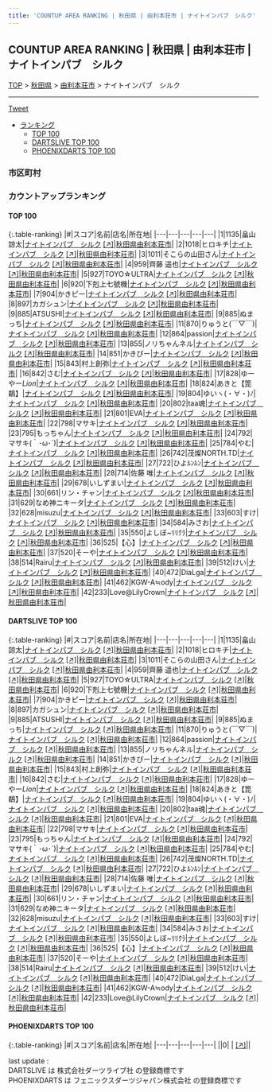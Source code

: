 ```yaml
---
title: 'COUNTUP AREA RANKING | 秋田県 | 由利本荘市 | ナイトインパブ　シルク'
---
```

## COUNTUP AREA RANKING | 秋田県 | 由利本荘市 | ナイトインパブ　シルク

[TOP](/darts/rank/) > [秋田県](/darts/rank/秋田県/) > [由利本荘市](/darts/rank/秋田県/由利本荘市/) > ナイトインパブ　シルク

___

<a href="https://twitter.com/share?ref_src=twsrc%5Etfw" data-text="COUNTUP AREA RANKING | 秋田県由利本荘市ナイトインパブ　シルク" class="twitter-share-button" data-hashtags="DARTSLIVE,PHOENIXDARTS,darts,ダーツ" data-show-count="false">Tweet</a>

* [ランキング](#カウントアップランキング)
    * [TOP 100](#top-100)
    * [DARTSLIVE TOP 100](#dartslive-top-100)
    * [PHOENIXDARTS TOP 100](#phoenixdarts-top-100)

### 市区町村

<ul>

</ul>

### カウントアップランキング

#### TOP 100



{:.table-ranking}
|#|スコア|名前|店名|所在地|
|---|---|---|---|---|
|1|1135|<span class="rank-name-dl">畠山 諒太</span>|<a href="/darts/rank/shops/320da5fdebc107b00d9b047a20a7ba1e.html">ナイトインパブ　シルク</a> <a href="https://search.dartslive.com/jp/shop/320da5fdebc107b00d9b047a20a7ba1e">[↗]</a>|<a href="/darts/rank/秋田県/由利本荘市">秋田県由利本荘市</a>|
|2|1018|<span class="rank-name-dl">ヒロキチ</span>|<a href="/darts/rank/shops/320da5fdebc107b00d9b047a20a7ba1e.html">ナイトインパブ　シルク</a> <a href="https://search.dartslive.com/jp/shop/320da5fdebc107b00d9b047a20a7ba1e">[↗]</a>|<a href="/darts/rank/秋田県/由利本荘市">秋田県由利本荘市</a>|
|3|1011|<span class="rank-name-dl">そこらの山田さん</span>|<a href="/darts/rank/shops/320da5fdebc107b00d9b047a20a7ba1e.html">ナイトインパブ　シルク</a> <a href="https://search.dartslive.com/jp/shop/320da5fdebc107b00d9b047a20a7ba1e">[↗]</a>|<a href="/darts/rank/秋田県/由利本荘市">秋田県由利本荘市</a>|
|4|959|<span class="rank-name-dl">齊藤 遥也</span>|<a href="/darts/rank/shops/320da5fdebc107b00d9b047a20a7ba1e.html">ナイトインパブ　シルク</a> <a href="https://search.dartslive.com/jp/shop/320da5fdebc107b00d9b047a20a7ba1e">[↗]</a>|<a href="/darts/rank/秋田県/由利本荘市">秋田県由利本荘市</a>|
|5|927|<span class="rank-name-dl">TOYO☆ULTRA</span>|<a href="/darts/rank/shops/320da5fdebc107b00d9b047a20a7ba1e.html">ナイトインパブ　シルク</a> <a href="https://search.dartslive.com/jp/shop/320da5fdebc107b00d9b047a20a7ba1e">[↗]</a>|<a href="/darts/rank/秋田県/由利本荘市">秋田県由利本荘市</a>|
|6|920|<span class="rank-name-dl">下剋上七號機</span>|<a href="/darts/rank/shops/320da5fdebc107b00d9b047a20a7ba1e.html">ナイトインパブ　シルク</a> <a href="https://search.dartslive.com/jp/shop/320da5fdebc107b00d9b047a20a7ba1e">[↗]</a>|<a href="/darts/rank/秋田県/由利本荘市">秋田県由利本荘市</a>|
|7|904|<span class="rank-name-dl">かきピー</span>|<a href="/darts/rank/shops/320da5fdebc107b00d9b047a20a7ba1e.html">ナイトインパブ　シルク</a> <a href="https://search.dartslive.com/jp/shop/320da5fdebc107b00d9b047a20a7ba1e">[↗]</a>|<a href="/darts/rank/秋田県/由利本荘市">秋田県由利本荘市</a>|
|8|897|<span class="rank-name-dl">カガシュン</span>|<a href="/darts/rank/shops/320da5fdebc107b00d9b047a20a7ba1e.html">ナイトインパブ　シルク</a> <a href="https://search.dartslive.com/jp/shop/320da5fdebc107b00d9b047a20a7ba1e">[↗]</a>|<a href="/darts/rank/秋田県/由利本荘市">秋田県由利本荘市</a>|
|9|885|<span class="rank-name-dl">ATSUSHI</span>|<a href="/darts/rank/shops/320da5fdebc107b00d9b047a20a7ba1e.html">ナイトインパブ　シルク</a> <a href="https://search.dartslive.com/jp/shop/320da5fdebc107b00d9b047a20a7ba1e">[↗]</a>|<a href="/darts/rank/秋田県/由利本荘市">秋田県由利本荘市</a>|
|9|885|<span class="rank-name-dl">ぬまっち</span>|<a href="/darts/rank/shops/320da5fdebc107b00d9b047a20a7ba1e.html">ナイトインパブ　シルク</a> <a href="https://search.dartslive.com/jp/shop/320da5fdebc107b00d9b047a20a7ba1e">[↗]</a>|<a href="/darts/rank/秋田県/由利本荘市">秋田県由利本荘市</a>|
|11|870|<span class="rank-name-dl">りゅうと(￣▽￣)</span>|<a href="/darts/rank/shops/320da5fdebc107b00d9b047a20a7ba1e.html">ナイトインパブ　シルク</a> <a href="https://search.dartslive.com/jp/shop/320da5fdebc107b00d9b047a20a7ba1e">[↗]</a>|<a href="/darts/rank/秋田県/由利本荘市">秋田県由利本荘市</a>|
|12|864|<span class="rank-name-dl">passion</span>|<a href="/darts/rank/shops/320da5fdebc107b00d9b047a20a7ba1e.html">ナイトインパブ　シルク</a> <a href="https://search.dartslive.com/jp/shop/320da5fdebc107b00d9b047a20a7ba1e">[↗]</a>|<a href="/darts/rank/秋田県/由利本荘市">秋田県由利本荘市</a>|
|13|855|<span class="rank-name-dl">ノリちゃんネル</span>|<a href="/darts/rank/shops/320da5fdebc107b00d9b047a20a7ba1e.html">ナイトインパブ　シルク</a> <a href="https://search.dartslive.com/jp/shop/320da5fdebc107b00d9b047a20a7ba1e">[↗]</a>|<a href="/darts/rank/秋田県/由利本荘市">秋田県由利本荘市</a>|
|14|851|<span class="rank-name-dl">かきぴー</span>|<a href="/darts/rank/shops/320da5fdebc107b00d9b047a20a7ba1e.html">ナイトインパブ　シルク</a> <a href="https://search.dartslive.com/jp/shop/320da5fdebc107b00d9b047a20a7ba1e">[↗]</a>|<a href="/darts/rank/秋田県/由利本荘市">秋田県由利本荘市</a>|
|15|843|<span class="rank-name-dl">村上創弥</span>|<a href="/darts/rank/shops/320da5fdebc107b00d9b047a20a7ba1e.html">ナイトインパブ　シルク</a> <a href="https://search.dartslive.com/jp/shop/320da5fdebc107b00d9b047a20a7ba1e">[↗]</a>|<a href="/darts/rank/秋田県/由利本荘市">秋田県由利本荘市</a>|
|16|842|<span class="rank-name-dl">さむ</span>|<a href="/darts/rank/shops/320da5fdebc107b00d9b047a20a7ba1e.html">ナイトインパブ　シルク</a> <a href="https://search.dartslive.com/jp/shop/320da5fdebc107b00d9b047a20a7ba1e">[↗]</a>|<a href="/darts/rank/秋田県/由利本荘市">秋田県由利本荘市</a>|
|17|828|<span class="rank-name-dl">ゆーやー*Lion*</span>|<a href="/darts/rank/shops/320da5fdebc107b00d9b047a20a7ba1e.html">ナイトインパブ　シルク</a> <a href="https://search.dartslive.com/jp/shop/320da5fdebc107b00d9b047a20a7ba1e">[↗]</a>|<a href="/darts/rank/秋田県/由利本荘市">秋田県由利本荘市</a>|
|18|824|<span class="rank-name-dl">あきと【箆鷸】</span>|<a href="/darts/rank/shops/320da5fdebc107b00d9b047a20a7ba1e.html">ナイトインパブ　シルク</a> <a href="https://search.dartslive.com/jp/shop/320da5fdebc107b00d9b047a20a7ba1e">[↗]</a>|<a href="/darts/rank/秋田県/由利本荘市">秋田県由利本荘市</a>|
|19|804|<span class="rank-name-dl">ゆいヽ(・∀・)ﾉ</span>|<a href="/darts/rank/shops/320da5fdebc107b00d9b047a20a7ba1e.html">ナイトインパブ　シルク</a> <a href="https://search.dartslive.com/jp/shop/320da5fdebc107b00d9b047a20a7ba1e">[↗]</a>|<a href="/darts/rank/秋田県/由利本荘市">秋田県由利本荘市</a>|
|20|802|<span class="rank-name-dl">taa魂</span>|<a href="/darts/rank/shops/320da5fdebc107b00d9b047a20a7ba1e.html">ナイトインパブ　シルク</a> <a href="https://search.dartslive.com/jp/shop/320da5fdebc107b00d9b047a20a7ba1e">[↗]</a>|<a href="/darts/rank/秋田県/由利本荘市">秋田県由利本荘市</a>|
|21|801|<span class="rank-name-dl">EVA</span>|<a href="/darts/rank/shops/320da5fdebc107b00d9b047a20a7ba1e.html">ナイトインパブ　シルク</a> <a href="https://search.dartslive.com/jp/shop/320da5fdebc107b00d9b047a20a7ba1e">[↗]</a>|<a href="/darts/rank/秋田県/由利本荘市">秋田県由利本荘市</a>|
|22|798|<span class="rank-name-dl">マサキ</span>|<a href="/darts/rank/shops/320da5fdebc107b00d9b047a20a7ba1e.html">ナイトインパブ　シルク</a> <a href="https://search.dartslive.com/jp/shop/320da5fdebc107b00d9b047a20a7ba1e">[↗]</a>|<a href="/darts/rank/秋田県/由利本荘市">秋田県由利本荘市</a>|
|23|795|<span class="rank-name-dl">もっちゃん</span>|<a href="/darts/rank/shops/320da5fdebc107b00d9b047a20a7ba1e.html">ナイトインパブ　シルク</a> <a href="https://search.dartslive.com/jp/shop/320da5fdebc107b00d9b047a20a7ba1e">[↗]</a>|<a href="/darts/rank/秋田県/由利本荘市">秋田県由利本荘市</a>|
|24|792|<span class="rank-name-dl">マサキ(｀･ω･´)</span>|<a href="/darts/rank/shops/320da5fdebc107b00d9b047a20a7ba1e.html">ナイトインパブ　シルク</a> <a href="https://search.dartslive.com/jp/shop/320da5fdebc107b00d9b047a20a7ba1e">[↗]</a>|<a href="/darts/rank/秋田県/由利本荘市">秋田県由利本荘市</a>|
|25|784|<span class="rank-name-dl">やむ</span>|<a href="/darts/rank/shops/320da5fdebc107b00d9b047a20a7ba1e.html">ナイトインパブ　シルク</a> <a href="https://search.dartslive.com/jp/shop/320da5fdebc107b00d9b047a20a7ba1e">[↗]</a>|<a href="/darts/rank/秋田県/由利本荘市">秋田県由利本荘市</a>|
|26|742|<span class="rank-name-dl">茂燦NORTH.TD</span>|<a href="/darts/rank/shops/320da5fdebc107b00d9b047a20a7ba1e.html">ナイトインパブ　シルク</a> <a href="https://search.dartslive.com/jp/shop/320da5fdebc107b00d9b047a20a7ba1e">[↗]</a>|<a href="/darts/rank/秋田県/由利本荘市">秋田県由利本荘市</a>|
|27|722|<span class="rank-name-dl">ひよﾙﾝﾙﾝ</span>|<a href="/darts/rank/shops/320da5fdebc107b00d9b047a20a7ba1e.html">ナイトインパブ　シルク</a> <a href="https://search.dartslive.com/jp/shop/320da5fdebc107b00d9b047a20a7ba1e">[↗]</a>|<a href="/darts/rank/秋田県/由利本荘市">秋田県由利本荘市</a>|
|28|714|<span class="rank-name-dl">佐藤 唯</span>|<a href="/darts/rank/shops/320da5fdebc107b00d9b047a20a7ba1e.html">ナイトインパブ　シルク</a> <a href="https://search.dartslive.com/jp/shop/320da5fdebc107b00d9b047a20a7ba1e">[↗]</a>|<a href="/darts/rank/秋田県/由利本荘市">秋田県由利本荘市</a>|
|29|678|<span class="rank-name-dl">いしずまい</span>|<a href="/darts/rank/shops/320da5fdebc107b00d9b047a20a7ba1e.html">ナイトインパブ　シルク</a> <a href="https://search.dartslive.com/jp/shop/320da5fdebc107b00d9b047a20a7ba1e">[↗]</a>|<a href="/darts/rank/秋田県/由利本荘市">秋田県由利本荘市</a>|
|30|661|<span class="rank-name-dl">リン・チャン</span>|<a href="/darts/rank/shops/320da5fdebc107b00d9b047a20a7ba1e.html">ナイトインパブ　シルク</a> <a href="https://search.dartslive.com/jp/shop/320da5fdebc107b00d9b047a20a7ba1e">[↗]</a>|<a href="/darts/rank/秋田県/由利本荘市">秋田県由利本荘市</a>|
|31|629|<span class="rank-name-dl">なめ神ニキータ</span>|<a href="/darts/rank/shops/320da5fdebc107b00d9b047a20a7ba1e.html">ナイトインパブ　シルク</a> <a href="https://search.dartslive.com/jp/shop/320da5fdebc107b00d9b047a20a7ba1e">[↗]</a>|<a href="/darts/rank/秋田県/由利本荘市">秋田県由利本荘市</a>|
|32|628|<span class="rank-name-dl">misuzu</span>|<a href="/darts/rank/shops/320da5fdebc107b00d9b047a20a7ba1e.html">ナイトインパブ　シルク</a> <a href="https://search.dartslive.com/jp/shop/320da5fdebc107b00d9b047a20a7ba1e">[↗]</a>|<a href="/darts/rank/秋田県/由利本荘市">秋田県由利本荘市</a>|
|33|603|<span class="rank-name-dl">すけ</span>|<a href="/darts/rank/shops/320da5fdebc107b00d9b047a20a7ba1e.html">ナイトインパブ　シルク</a> <a href="https://search.dartslive.com/jp/shop/320da5fdebc107b00d9b047a20a7ba1e">[↗]</a>|<a href="/darts/rank/秋田県/由利本荘市">秋田県由利本荘市</a>|
|34|584|<span class="rank-name-dl">みさお</span>|<a href="/darts/rank/shops/320da5fdebc107b00d9b047a20a7ba1e.html">ナイトインパブ　シルク</a> <a href="https://search.dartslive.com/jp/shop/320da5fdebc107b00d9b047a20a7ba1e">[↗]</a>|<a href="/darts/rank/秋田県/由利本荘市">秋田県由利本荘市</a>|
|35|550|<span class="rank-name-dl">よしぼ~ﾘﾘｸﾗ</span>|<a href="/darts/rank/shops/320da5fdebc107b00d9b047a20a7ba1e.html">ナイトインパブ　シルク</a> <a href="https://search.dartslive.com/jp/shop/320da5fdebc107b00d9b047a20a7ba1e">[↗]</a>|<a href="/darts/rank/秋田県/由利本荘市">秋田県由利本荘市</a>|
|36|525|<span class="rank-name-dl">【心】</span>|<a href="/darts/rank/shops/320da5fdebc107b00d9b047a20a7ba1e.html">ナイトインパブ　シルク</a> <a href="https://search.dartslive.com/jp/shop/320da5fdebc107b00d9b047a20a7ba1e">[↗]</a>|<a href="/darts/rank/秋田県/由利本荘市">秋田県由利本荘市</a>|
|37|520|<span class="rank-name-dl">そーや</span>|<a href="/darts/rank/shops/320da5fdebc107b00d9b047a20a7ba1e.html">ナイトインパブ　シルク</a> <a href="https://search.dartslive.com/jp/shop/320da5fdebc107b00d9b047a20a7ba1e">[↗]</a>|<a href="/darts/rank/秋田県/由利本荘市">秋田県由利本荘市</a>|
|38|514|<span class="rank-name-dl">Rairu</span>|<a href="/darts/rank/shops/320da5fdebc107b00d9b047a20a7ba1e.html">ナイトインパブ　シルク</a> <a href="https://search.dartslive.com/jp/shop/320da5fdebc107b00d9b047a20a7ba1e">[↗]</a>|<a href="/darts/rank/秋田県/由利本荘市">秋田県由利本荘市</a>|
|39|512|<span class="rank-name-dl">けい</span>|<a href="/darts/rank/shops/320da5fdebc107b00d9b047a20a7ba1e.html">ナイトインパブ　シルク</a> <a href="https://search.dartslive.com/jp/shop/320da5fdebc107b00d9b047a20a7ba1e">[↗]</a>|<a href="/darts/rank/秋田県/由利本荘市">秋田県由利本荘市</a>|
|40|472|<span class="rank-name-dl">DiaLga</span>|<a href="/darts/rank/shops/320da5fdebc107b00d9b047a20a7ba1e.html">ナイトインパブ　シルク</a> <a href="https://search.dartslive.com/jp/shop/320da5fdebc107b00d9b047a20a7ba1e">[↗]</a>|<a href="/darts/rank/秋田県/由利本荘市">秋田県由利本荘市</a>|
|41|462|<span class="rank-name-dl">KGW-A≒ody</span>|<a href="/darts/rank/shops/320da5fdebc107b00d9b047a20a7ba1e.html">ナイトインパブ　シルク</a> <a href="https://search.dartslive.com/jp/shop/320da5fdebc107b00d9b047a20a7ba1e">[↗]</a>|<a href="/darts/rank/秋田県/由利本荘市">秋田県由利本荘市</a>|
|42|233|<span class="rank-name-dl">Love@LilyCrown</span>|<a href="/darts/rank/shops/320da5fdebc107b00d9b047a20a7ba1e.html">ナイトインパブ　シルク</a> <a href="https://search.dartslive.com/jp/shop/320da5fdebc107b00d9b047a20a7ba1e">[↗]</a>|<a href="/darts/rank/秋田県/由利本荘市">秋田県由利本荘市</a>|


#### DARTSLIVE TOP 100



{:.table-ranking}
|#|スコア|名前|店名|所在地|
|---|---|---|---|---|
|1|1135|<span class="rank-name-dl">畠山 諒太</span>|<a href="/darts/rank/shops/320da5fdebc107b00d9b047a20a7ba1e.html">ナイトインパブ　シルク</a> <a href="https://search.dartslive.com/jp/shop/320da5fdebc107b00d9b047a20a7ba1e">[↗]</a>|<a href="/darts/rank/秋田県/由利本荘市">秋田県由利本荘市</a>|
|2|1018|<span class="rank-name-dl">ヒロキチ</span>|<a href="/darts/rank/shops/320da5fdebc107b00d9b047a20a7ba1e.html">ナイトインパブ　シルク</a> <a href="https://search.dartslive.com/jp/shop/320da5fdebc107b00d9b047a20a7ba1e">[↗]</a>|<a href="/darts/rank/秋田県/由利本荘市">秋田県由利本荘市</a>|
|3|1011|<span class="rank-name-dl">そこらの山田さん</span>|<a href="/darts/rank/shops/320da5fdebc107b00d9b047a20a7ba1e.html">ナイトインパブ　シルク</a> <a href="https://search.dartslive.com/jp/shop/320da5fdebc107b00d9b047a20a7ba1e">[↗]</a>|<a href="/darts/rank/秋田県/由利本荘市">秋田県由利本荘市</a>|
|4|959|<span class="rank-name-dl">齊藤 遥也</span>|<a href="/darts/rank/shops/320da5fdebc107b00d9b047a20a7ba1e.html">ナイトインパブ　シルク</a> <a href="https://search.dartslive.com/jp/shop/320da5fdebc107b00d9b047a20a7ba1e">[↗]</a>|<a href="/darts/rank/秋田県/由利本荘市">秋田県由利本荘市</a>|
|5|927|<span class="rank-name-dl">TOYO☆ULTRA</span>|<a href="/darts/rank/shops/320da5fdebc107b00d9b047a20a7ba1e.html">ナイトインパブ　シルク</a> <a href="https://search.dartslive.com/jp/shop/320da5fdebc107b00d9b047a20a7ba1e">[↗]</a>|<a href="/darts/rank/秋田県/由利本荘市">秋田県由利本荘市</a>|
|6|920|<span class="rank-name-dl">下剋上七號機</span>|<a href="/darts/rank/shops/320da5fdebc107b00d9b047a20a7ba1e.html">ナイトインパブ　シルク</a> <a href="https://search.dartslive.com/jp/shop/320da5fdebc107b00d9b047a20a7ba1e">[↗]</a>|<a href="/darts/rank/秋田県/由利本荘市">秋田県由利本荘市</a>|
|7|904|<span class="rank-name-dl">かきピー</span>|<a href="/darts/rank/shops/320da5fdebc107b00d9b047a20a7ba1e.html">ナイトインパブ　シルク</a> <a href="https://search.dartslive.com/jp/shop/320da5fdebc107b00d9b047a20a7ba1e">[↗]</a>|<a href="/darts/rank/秋田県/由利本荘市">秋田県由利本荘市</a>|
|8|897|<span class="rank-name-dl">カガシュン</span>|<a href="/darts/rank/shops/320da5fdebc107b00d9b047a20a7ba1e.html">ナイトインパブ　シルク</a> <a href="https://search.dartslive.com/jp/shop/320da5fdebc107b00d9b047a20a7ba1e">[↗]</a>|<a href="/darts/rank/秋田県/由利本荘市">秋田県由利本荘市</a>|
|9|885|<span class="rank-name-dl">ATSUSHI</span>|<a href="/darts/rank/shops/320da5fdebc107b00d9b047a20a7ba1e.html">ナイトインパブ　シルク</a> <a href="https://search.dartslive.com/jp/shop/320da5fdebc107b00d9b047a20a7ba1e">[↗]</a>|<a href="/darts/rank/秋田県/由利本荘市">秋田県由利本荘市</a>|
|9|885|<span class="rank-name-dl">ぬまっち</span>|<a href="/darts/rank/shops/320da5fdebc107b00d9b047a20a7ba1e.html">ナイトインパブ　シルク</a> <a href="https://search.dartslive.com/jp/shop/320da5fdebc107b00d9b047a20a7ba1e">[↗]</a>|<a href="/darts/rank/秋田県/由利本荘市">秋田県由利本荘市</a>|
|11|870|<span class="rank-name-dl">りゅうと(￣▽￣)</span>|<a href="/darts/rank/shops/320da5fdebc107b00d9b047a20a7ba1e.html">ナイトインパブ　シルク</a> <a href="https://search.dartslive.com/jp/shop/320da5fdebc107b00d9b047a20a7ba1e">[↗]</a>|<a href="/darts/rank/秋田県/由利本荘市">秋田県由利本荘市</a>|
|12|864|<span class="rank-name-dl">passion</span>|<a href="/darts/rank/shops/320da5fdebc107b00d9b047a20a7ba1e.html">ナイトインパブ　シルク</a> <a href="https://search.dartslive.com/jp/shop/320da5fdebc107b00d9b047a20a7ba1e">[↗]</a>|<a href="/darts/rank/秋田県/由利本荘市">秋田県由利本荘市</a>|
|13|855|<span class="rank-name-dl">ノリちゃんネル</span>|<a href="/darts/rank/shops/320da5fdebc107b00d9b047a20a7ba1e.html">ナイトインパブ　シルク</a> <a href="https://search.dartslive.com/jp/shop/320da5fdebc107b00d9b047a20a7ba1e">[↗]</a>|<a href="/darts/rank/秋田県/由利本荘市">秋田県由利本荘市</a>|
|14|851|<span class="rank-name-dl">かきぴー</span>|<a href="/darts/rank/shops/320da5fdebc107b00d9b047a20a7ba1e.html">ナイトインパブ　シルク</a> <a href="https://search.dartslive.com/jp/shop/320da5fdebc107b00d9b047a20a7ba1e">[↗]</a>|<a href="/darts/rank/秋田県/由利本荘市">秋田県由利本荘市</a>|
|15|843|<span class="rank-name-dl">村上創弥</span>|<a href="/darts/rank/shops/320da5fdebc107b00d9b047a20a7ba1e.html">ナイトインパブ　シルク</a> <a href="https://search.dartslive.com/jp/shop/320da5fdebc107b00d9b047a20a7ba1e">[↗]</a>|<a href="/darts/rank/秋田県/由利本荘市">秋田県由利本荘市</a>|
|16|842|<span class="rank-name-dl">さむ</span>|<a href="/darts/rank/shops/320da5fdebc107b00d9b047a20a7ba1e.html">ナイトインパブ　シルク</a> <a href="https://search.dartslive.com/jp/shop/320da5fdebc107b00d9b047a20a7ba1e">[↗]</a>|<a href="/darts/rank/秋田県/由利本荘市">秋田県由利本荘市</a>|
|17|828|<span class="rank-name-dl">ゆーやー*Lion*</span>|<a href="/darts/rank/shops/320da5fdebc107b00d9b047a20a7ba1e.html">ナイトインパブ　シルク</a> <a href="https://search.dartslive.com/jp/shop/320da5fdebc107b00d9b047a20a7ba1e">[↗]</a>|<a href="/darts/rank/秋田県/由利本荘市">秋田県由利本荘市</a>|
|18|824|<span class="rank-name-dl">あきと【箆鷸】</span>|<a href="/darts/rank/shops/320da5fdebc107b00d9b047a20a7ba1e.html">ナイトインパブ　シルク</a> <a href="https://search.dartslive.com/jp/shop/320da5fdebc107b00d9b047a20a7ba1e">[↗]</a>|<a href="/darts/rank/秋田県/由利本荘市">秋田県由利本荘市</a>|
|19|804|<span class="rank-name-dl">ゆいヽ(・∀・)ﾉ</span>|<a href="/darts/rank/shops/320da5fdebc107b00d9b047a20a7ba1e.html">ナイトインパブ　シルク</a> <a href="https://search.dartslive.com/jp/shop/320da5fdebc107b00d9b047a20a7ba1e">[↗]</a>|<a href="/darts/rank/秋田県/由利本荘市">秋田県由利本荘市</a>|
|20|802|<span class="rank-name-dl">taa魂</span>|<a href="/darts/rank/shops/320da5fdebc107b00d9b047a20a7ba1e.html">ナイトインパブ　シルク</a> <a href="https://search.dartslive.com/jp/shop/320da5fdebc107b00d9b047a20a7ba1e">[↗]</a>|<a href="/darts/rank/秋田県/由利本荘市">秋田県由利本荘市</a>|
|21|801|<span class="rank-name-dl">EVA</span>|<a href="/darts/rank/shops/320da5fdebc107b00d9b047a20a7ba1e.html">ナイトインパブ　シルク</a> <a href="https://search.dartslive.com/jp/shop/320da5fdebc107b00d9b047a20a7ba1e">[↗]</a>|<a href="/darts/rank/秋田県/由利本荘市">秋田県由利本荘市</a>|
|22|798|<span class="rank-name-dl">マサキ</span>|<a href="/darts/rank/shops/320da5fdebc107b00d9b047a20a7ba1e.html">ナイトインパブ　シルク</a> <a href="https://search.dartslive.com/jp/shop/320da5fdebc107b00d9b047a20a7ba1e">[↗]</a>|<a href="/darts/rank/秋田県/由利本荘市">秋田県由利本荘市</a>|
|23|795|<span class="rank-name-dl">もっちゃん</span>|<a href="/darts/rank/shops/320da5fdebc107b00d9b047a20a7ba1e.html">ナイトインパブ　シルク</a> <a href="https://search.dartslive.com/jp/shop/320da5fdebc107b00d9b047a20a7ba1e">[↗]</a>|<a href="/darts/rank/秋田県/由利本荘市">秋田県由利本荘市</a>|
|24|792|<span class="rank-name-dl">マサキ(｀･ω･´)</span>|<a href="/darts/rank/shops/320da5fdebc107b00d9b047a20a7ba1e.html">ナイトインパブ　シルク</a> <a href="https://search.dartslive.com/jp/shop/320da5fdebc107b00d9b047a20a7ba1e">[↗]</a>|<a href="/darts/rank/秋田県/由利本荘市">秋田県由利本荘市</a>|
|25|784|<span class="rank-name-dl">やむ</span>|<a href="/darts/rank/shops/320da5fdebc107b00d9b047a20a7ba1e.html">ナイトインパブ　シルク</a> <a href="https://search.dartslive.com/jp/shop/320da5fdebc107b00d9b047a20a7ba1e">[↗]</a>|<a href="/darts/rank/秋田県/由利本荘市">秋田県由利本荘市</a>|
|26|742|<span class="rank-name-dl">茂燦NORTH.TD</span>|<a href="/darts/rank/shops/320da5fdebc107b00d9b047a20a7ba1e.html">ナイトインパブ　シルク</a> <a href="https://search.dartslive.com/jp/shop/320da5fdebc107b00d9b047a20a7ba1e">[↗]</a>|<a href="/darts/rank/秋田県/由利本荘市">秋田県由利本荘市</a>|
|27|722|<span class="rank-name-dl">ひよﾙﾝﾙﾝ</span>|<a href="/darts/rank/shops/320da5fdebc107b00d9b047a20a7ba1e.html">ナイトインパブ　シルク</a> <a href="https://search.dartslive.com/jp/shop/320da5fdebc107b00d9b047a20a7ba1e">[↗]</a>|<a href="/darts/rank/秋田県/由利本荘市">秋田県由利本荘市</a>|
|28|714|<span class="rank-name-dl">佐藤 唯</span>|<a href="/darts/rank/shops/320da5fdebc107b00d9b047a20a7ba1e.html">ナイトインパブ　シルク</a> <a href="https://search.dartslive.com/jp/shop/320da5fdebc107b00d9b047a20a7ba1e">[↗]</a>|<a href="/darts/rank/秋田県/由利本荘市">秋田県由利本荘市</a>|
|29|678|<span class="rank-name-dl">いしずまい</span>|<a href="/darts/rank/shops/320da5fdebc107b00d9b047a20a7ba1e.html">ナイトインパブ　シルク</a> <a href="https://search.dartslive.com/jp/shop/320da5fdebc107b00d9b047a20a7ba1e">[↗]</a>|<a href="/darts/rank/秋田県/由利本荘市">秋田県由利本荘市</a>|
|30|661|<span class="rank-name-dl">リン・チャン</span>|<a href="/darts/rank/shops/320da5fdebc107b00d9b047a20a7ba1e.html">ナイトインパブ　シルク</a> <a href="https://search.dartslive.com/jp/shop/320da5fdebc107b00d9b047a20a7ba1e">[↗]</a>|<a href="/darts/rank/秋田県/由利本荘市">秋田県由利本荘市</a>|
|31|629|<span class="rank-name-dl">なめ神ニキータ</span>|<a href="/darts/rank/shops/320da5fdebc107b00d9b047a20a7ba1e.html">ナイトインパブ　シルク</a> <a href="https://search.dartslive.com/jp/shop/320da5fdebc107b00d9b047a20a7ba1e">[↗]</a>|<a href="/darts/rank/秋田県/由利本荘市">秋田県由利本荘市</a>|
|32|628|<span class="rank-name-dl">misuzu</span>|<a href="/darts/rank/shops/320da5fdebc107b00d9b047a20a7ba1e.html">ナイトインパブ　シルク</a> <a href="https://search.dartslive.com/jp/shop/320da5fdebc107b00d9b047a20a7ba1e">[↗]</a>|<a href="/darts/rank/秋田県/由利本荘市">秋田県由利本荘市</a>|
|33|603|<span class="rank-name-dl">すけ</span>|<a href="/darts/rank/shops/320da5fdebc107b00d9b047a20a7ba1e.html">ナイトインパブ　シルク</a> <a href="https://search.dartslive.com/jp/shop/320da5fdebc107b00d9b047a20a7ba1e">[↗]</a>|<a href="/darts/rank/秋田県/由利本荘市">秋田県由利本荘市</a>|
|34|584|<span class="rank-name-dl">みさお</span>|<a href="/darts/rank/shops/320da5fdebc107b00d9b047a20a7ba1e.html">ナイトインパブ　シルク</a> <a href="https://search.dartslive.com/jp/shop/320da5fdebc107b00d9b047a20a7ba1e">[↗]</a>|<a href="/darts/rank/秋田県/由利本荘市">秋田県由利本荘市</a>|
|35|550|<span class="rank-name-dl">よしぼ~ﾘﾘｸﾗ</span>|<a href="/darts/rank/shops/320da5fdebc107b00d9b047a20a7ba1e.html">ナイトインパブ　シルク</a> <a href="https://search.dartslive.com/jp/shop/320da5fdebc107b00d9b047a20a7ba1e">[↗]</a>|<a href="/darts/rank/秋田県/由利本荘市">秋田県由利本荘市</a>|
|36|525|<span class="rank-name-dl">【心】</span>|<a href="/darts/rank/shops/320da5fdebc107b00d9b047a20a7ba1e.html">ナイトインパブ　シルク</a> <a href="https://search.dartslive.com/jp/shop/320da5fdebc107b00d9b047a20a7ba1e">[↗]</a>|<a href="/darts/rank/秋田県/由利本荘市">秋田県由利本荘市</a>|
|37|520|<span class="rank-name-dl">そーや</span>|<a href="/darts/rank/shops/320da5fdebc107b00d9b047a20a7ba1e.html">ナイトインパブ　シルク</a> <a href="https://search.dartslive.com/jp/shop/320da5fdebc107b00d9b047a20a7ba1e">[↗]</a>|<a href="/darts/rank/秋田県/由利本荘市">秋田県由利本荘市</a>|
|38|514|<span class="rank-name-dl">Rairu</span>|<a href="/darts/rank/shops/320da5fdebc107b00d9b047a20a7ba1e.html">ナイトインパブ　シルク</a> <a href="https://search.dartslive.com/jp/shop/320da5fdebc107b00d9b047a20a7ba1e">[↗]</a>|<a href="/darts/rank/秋田県/由利本荘市">秋田県由利本荘市</a>|
|39|512|<span class="rank-name-dl">けい</span>|<a href="/darts/rank/shops/320da5fdebc107b00d9b047a20a7ba1e.html">ナイトインパブ　シルク</a> <a href="https://search.dartslive.com/jp/shop/320da5fdebc107b00d9b047a20a7ba1e">[↗]</a>|<a href="/darts/rank/秋田県/由利本荘市">秋田県由利本荘市</a>|
|40|472|<span class="rank-name-dl">DiaLga</span>|<a href="/darts/rank/shops/320da5fdebc107b00d9b047a20a7ba1e.html">ナイトインパブ　シルク</a> <a href="https://search.dartslive.com/jp/shop/320da5fdebc107b00d9b047a20a7ba1e">[↗]</a>|<a href="/darts/rank/秋田県/由利本荘市">秋田県由利本荘市</a>|
|41|462|<span class="rank-name-dl">KGW-A≒ody</span>|<a href="/darts/rank/shops/320da5fdebc107b00d9b047a20a7ba1e.html">ナイトインパブ　シルク</a> <a href="https://search.dartslive.com/jp/shop/320da5fdebc107b00d9b047a20a7ba1e">[↗]</a>|<a href="/darts/rank/秋田県/由利本荘市">秋田県由利本荘市</a>|
|42|233|<span class="rank-name-dl">Love@LilyCrown</span>|<a href="/darts/rank/shops/320da5fdebc107b00d9b047a20a7ba1e.html">ナイトインパブ　シルク</a> <a href="https://search.dartslive.com/jp/shop/320da5fdebc107b00d9b047a20a7ba1e">[↗]</a>|<a href="/darts/rank/秋田県/由利本荘市">秋田県由利本荘市</a>|


#### PHOENIXDARTS TOP 100



{:.table-ranking}
|#|スコア|名前|店名|所在地|
|---|---|---|---|---|
||0|<span class="rank-name-dl"> </span>|<a href="/darts/rank/shops/.html"></a> <a href="">[↗]</a>|<a href="/darts/rank//"></a>|


<div class="footer border-top border-gray-light mt-5 pt-3 text-right text-gray">
    last update : <span style="font-weight: italic" id="foot_last_modified"></span><br />
    DARTSLIVE は 株式会社ダーツライブ社 の登録商標です<br />
    PHOENIXDARTS は フェニックスダーツジャパン株式会社 の登録商標です<br />
</div>

<script src="https://cdnjs.cloudflare.com/ajax/libs/jquery.tablesorter/2.31.3/js/jquery.tablesorter.min.js" integrity="sha512-qzgd5cYSZcosqpzpn7zF2ZId8f/8CHmFKZ8j7mU4OUXTNRd5g+ZHBPsgKEwoqxCtdQvExE5LprwwPAgoicguNg==" crossorigin="anonymous" referrerpolicy="no-referrer"></script>
<link rel="stylesheet" href="https://cdnjs.cloudflare.com/ajax/libs/jquery.tablesorter/2.31.3/css/theme.default.min.css" integrity="sha512-wghhOJkjQX0Lh3NSWvNKeZ0ZpNn+SPVXX1Qyc9OCaogADktxrBiBdKGDoqVUOyhStvMBmJQ8ZdMHiR3wuEq8+w==" crossorigin="anonymous" referrerpolicy="no-referrer" />
<script>
$(function() {
    $(".table-ranking").tablesorter({sortList:[[0, 0]]});
    $("#foot_last_modified").text(formatDate(new Date(document.lastModified), 'yyyy-MM-dd HH:mm:ss'));
});
</script>

<script async src="https://platform.twitter.com/widgets.js" charset="utf-8"></script>